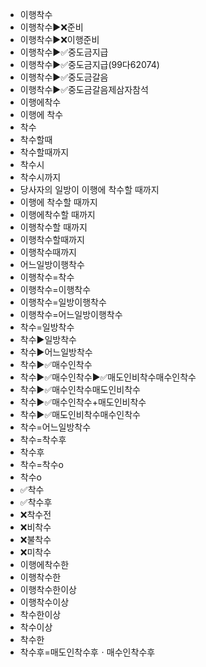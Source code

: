 - 이행착수
- 이행착수▶️❌준비
- 이행착수▶️❌이행준비
- 이행착수▶️✅중도금지급
- 이행착수▶️✅중도금지급(99다62074)
- 이행착수▶️✅중도금갈음
- 이행착수▶️✅중도금갈음제삼자참석
- 이행에착수
- 이행에 착수
- 착수
- 착수할때
- 착수할때까지
- 착수시
- 착수시까지
- 당사자의 일방이 이행에 착수할 때까지
- 이행에 착수할 때까지
- 이행에착수할 때까지
- 이행착수할 때까지
- 이행착수할때까지
- 이행착수때까지
- 어느일방이행착수
- 이행착수=착수
- 이행착수=이행착수
- 이행착수=일방이행착수
- 이행착수=어느일방이행착수
- 착수=일방착수
- 착수▶️일방착수
- 착수▶️어느일방착수
- 착수▶️✅매수인착수
- 착수▶️✅매수인착수▶️✅매도인비착수매수인착수
- 착수▶️✅매수인착수매도인비착수
- 착수▶️✅매수인착수+매도인비착수
- 착수▶️✅매도인비착수매수인착수
- 착수=어느일방착수
- 착수=착수후
- 착수후
- 착수=착수o
- 착수o
- ✅착수
- ✅착수후
- ❌착수전
- ❌비착수
- ❌불착수
- ❌미착수
- 이행에착수한
- 이행착수한
- 이행착수한이상
- 이행착수이상
- 착수한이상
- 착수이상
- 착수한
- 착수후=매도인착수후ㆍ매수인착수후